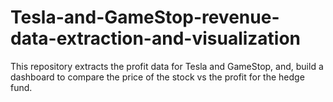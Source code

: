 # Tesla-and-GameStop-revenue-data-extraction-and-visualization
This repository extracts the profit data for Tesla and GameStop, and, build a dashboard to compare the price of the stock vs the profit for the hedge fund.
